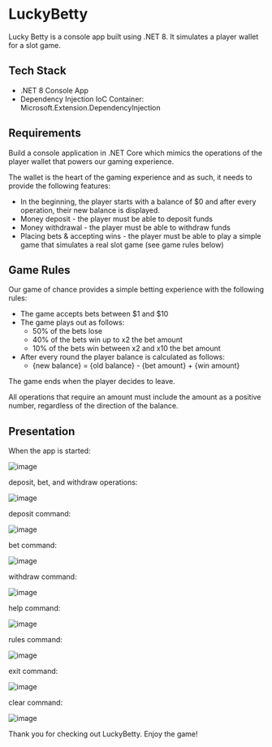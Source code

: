 # LuckyBetty
Lucky Betty is a console app built using .NET 8. It simulates a player wallet for a slot game.

## Tech Stack

- .NET 8 Console App
- Dependency Injection IoC Container: Microsoft.Extension.DependencyInjection

## Requirements

Build a console application in .NET Core which mimics the operations of the player wallet that powers our gaming experience.

The wallet is the heart of the gaming experience and as such, it needs to provide the following features:

- In the beginning, the player starts with a balance of $0 and after every operation, their new balance is displayed.
- Money deposit - the player must be able to deposit funds
- Money withdrawal - the player must be able to withdraw funds
- Placing bets & accepting wins - the player must be able to play a simple game that simulates a real slot game (see game rules below)

## Game Rules

Our game of chance provides a simple betting experience with the following rules:

- The game accepts bets between $1 and $10
- The game plays out as follows:
    - 50% of the bets lose
    - 40% of the bets win up to x2 the bet amount 
    - 10% of the bets win between x2 and x10 the bet amount
- After every round the player balance is calculated as follows:
    - {new balance} = {old balance} - {bet amount} + {win amount}

The game ends when the player decides to leave.

All operations that require an amount must include the amount as a positive number, regardless of the direction of the balance.

## Presentation

When the app is started:

![image](https://github.com/mimski/Csharp/assets/44443424/df0c20fa-990a-4234-89eb-942aa3dac732)

deposit, bet, and withdraw operations:

![image](https://github.com/mimski/Csharp/assets/44443424/e5b48014-cb67-4495-af4b-c17a051ae279)

deposit command:

![image](https://github.com/mimski/Csharp/assets/44443424/63f51011-165c-4114-a4c9-de3b22e1b3b9)

bet command: 

![image](https://github.com/mimski/Csharp/assets/44443424/c427f761-f56b-4f55-9748-8d852bce8f48)

withdraw command:

![image](https://github.com/mimski/Csharp/assets/44443424/5aa82600-18b6-42f2-958d-a9dc5452a749)

help command:

![image](https://github.com/mimski/Csharp/assets/44443424/7f1f07d8-1ddb-47fb-9d3e-65e3c5ee6e3a)

rules command:

![image](https://github.com/mimski/Csharp/assets/44443424/a5f21bde-9e5b-428f-ac29-0bf4332ee216)

exit command:

![image](https://github.com/mimski/LuckyBetty/assets/44443424/d754216b-a841-4d37-a6d6-f1c3da5be045)

clear command:

![image](https://github.com/mimski/LuckyBetty/assets/44443424/db3478d6-1c20-4594-8d6a-2b02f02cfa64)


Thank you for checking out LuckyBetty. Enjoy the game!
